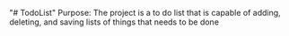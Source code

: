 "# TodoList" 
Purpose: The project is a to do list that is capable of adding, deleting, and saving lists of things that needs to be done
